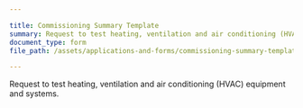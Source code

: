 ```yaml
---

title: Commissioning Summary Template
summary: Request to test heating, ventilation and air conditioning (HVAC) equipment and systems.
document_type: form
file_path: /assets/applications-and-forms/commissioning-summary-template.pdf

---
```

Request to test heating, ventilation and air conditioning (HVAC) equipment and systems.
